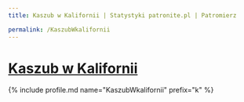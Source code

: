 ```yaml
---
title: Kaszub w Kalifornii | Statystyki patronite.pl | Patromierz

permalink: /KaszubWkalifornii
---
```


# [Kaszub w Kalifornii](https://patronite.pl/KaszubWkalifornii)

{% include profile.md name="KaszubWkalifornii" prefix="k" %}
